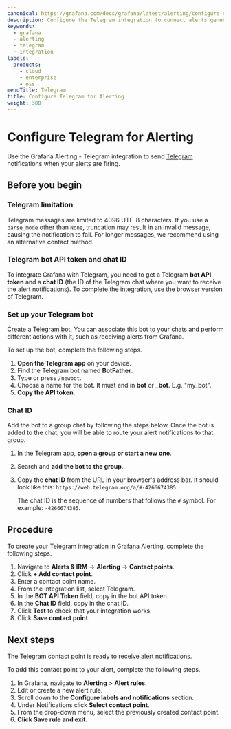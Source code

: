 ```yaml
---
canonical: https://grafana.com/docs/grafana/latest/alerting/configure-notifications/manage-contact-points/integrations/configure-telegram/
description: Configure the Telegram integration to connect alerts generated by Grafana Alerting
keywords:
  - grafana
  - alerting
  - telegram
  - integration
labels:
  products:
    - cloud
    - enterprise
    - oss
menuTitle: Telegram
title: Configure Telegram for Alerting
weight: 300
---
```


# Configure Telegram for Alerting

Use the Grafana Alerting - Telegram integration to send [Telegram](https://telegram.org/) notifications when your alerts are firing.

## Before you begin

### Telegram limitation

Telegram messages are limited to 4096 UTF-8 characters. If you use a `parse_mode` other than `None`, truncation may result in an invalid message, causing the notification to fail.
For longer messages, we recommend using an alternative contact method.

### Telegram bot API token and chat ID

To integrate Grafana with Telegram, you need to get a Telegram **bot API token** and a **chat ID** (the ID of the Telegram chat where you want to receive the alert notifications). To complete the integration, use the browser version of Telegram.

### Set up your Telegram bot

Create a [Telegram bot](https://core.telegram.org/bots/api). You can associate this bot to your chats and perform different actions with it, such as receiving alerts from Grafana.

To set up the bot, complete the following steps.

1. **Open the Telegram app** on your device.
1. Find the Telegram bot named **BotFather**.
1. Type or press `/newbot`.
1. Choose a name for the bot. It must end in **bot** or **\_bot**. E.g. "my_bot".
1. **Copy the API token**.

### Chat ID

Add the bot to a group chat by following the steps below. Once the bot is added to the chat, you will be able to route your alert notifications to that group.

1. In the Telegram app, **open a group or start a new one**.
1. Search and **add the bot to the group**.
1. Copy the **chat ID** from the URL in your browser's address bar. It should look like this: `https://web.telegram.org/a/#-4266674385`.

   The chat ID is the sequence of numbers that follows the `#` symbol. For example: `-4266674385`.

## Procedure

To create your Telegram integration in Grafana Alerting, complete the following steps.

1. Navigate to **Alerts & IRM** -> **Alerting** -> **Contact points**.
1. Click **+ Add contact point**.
1. Enter a contact point name.
1. From the Integration list, select Telegram.
1. In the **BOT API Token** field, copy in the bot API token.
1. In the **Chat ID** field, copy in the chat ID.
1. Click **Test** to check that your integration works.
1. Click **Save contact point**.

## Next steps

The Telegram contact point is ready to receive alert notifications.

To add this contact point to your alert, complete the following steps.

1. In Grafana, navigate to **Alerting** > **Alert rules**.
1. Edit or create a new alert rule.
1. Scroll down to the **Configure labels and notifications** section.
1. Under Notifications click **Select contact point**.
1. From the drop-down menu, select the previously created contact point.
1. **Click Save rule and exit**.

